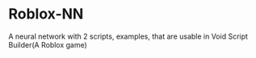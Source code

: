 # Roblox-NN
A neural network with 2 scripts, examples, that are usable in Void Script Builder(A Roblox game)
